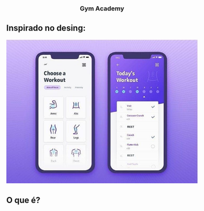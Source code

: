<h3 align="center">
  <b>Gym Academy</b>
</h3>

## Inspirado no desing:

<img src="./images/desing.png" />

## O que é?